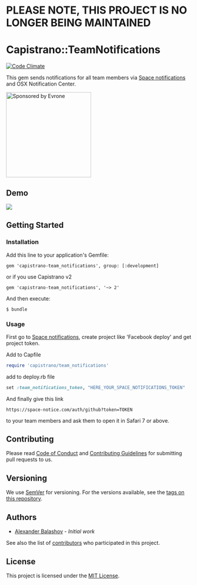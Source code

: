 # PLEASE NOTE, THIS PROJECT IS NO LONGER BEING MAINTAINED
# Capistrano::TeamNotifications

[![Code Climate](https://codeclimate.com/github/evrone/capistrano-team_notifications.png)](https://codeclimate.com/github/evrone/capistrano-team_notifications)

This gem sends notifications for all team members via [Space notifications](https://space-notice.com/) 
and OSX Notification Center.

<a href="https://evrone.com/?utm_source=github.com">
  <img src="https://evrone.com/logo/evrone-sponsored-logo.png"
       alt="Sponsored by Evrone" width="231">
</a>

## Demo

![](images/screenshot.png)

## Getting Started
### Installation

Add this line to your application's Gemfile:

    gem 'capistrano-team_notifications', group: [:development]

or if you use Capistrano v2

    gem 'capistrano-team_notifications', '~> 2'

And then execute:

    $ bundle
    
### Usage

First go to [Space notifications](https://space-notice.com/), create project like 'Facebook deploy' and get project token.

Add to Capfile

```ruby
require 'capistrano/team_notifications'
```

add to deploy.rb file

```ruby
set :team_notifications_token, "HERE_YOUR_SPACE_NOTIFICATIONS_TOKEN"
```

And finally give this link

    https://space-notice.com/auth/github?token=TOKEN

to your team members and ask them to open it in Safari 7 or above.

## Contributing

Please read [Code of Conduct](CODE-OF-CONDUCT.md) and [Contributing Guidelines](CONTRIBUTING.md) 
for submitting pull requests to us.

## Versioning

We use [SemVer](http://semver.org/) for versioning. For the versions available, 
see the [tags on this repository](https://github.com/evrone/capistrano-team_notifications/tags). 

## Authors

* [Alexander Balashov](https://github.com/divineforest) - *Initial work*

See also the list of [contributors](https://github.com/evrone/capistrano-team_notifications/contributors) who participated in this project.

## License

This project is licensed under the [MIT License](LICENSE).
